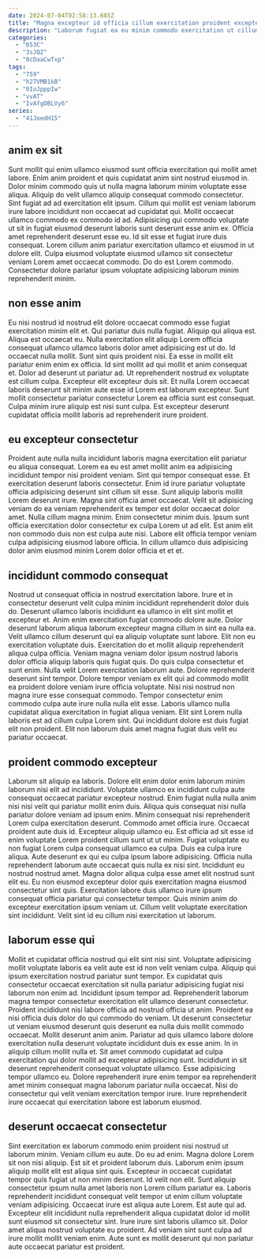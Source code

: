 ```yaml
---
date: 2024-07-04T02:58:13.685Z
title: "Magna excepteur id officia cillum exercitation proident excepteur duis dolor."
description: "Laborum fugiat ea eu minim commodo exercitation ut cillum non irure aliqua laboris incididunt nulla. Ullamco ullamco quis adipisicing in anim dolore sit officia."
categories:
  - "653C"
  - "3sJQZ"
  - "0cDaaCwTxp"
tags:
  - "759"
  - "h27VMB1kB"
  - "0IoJpppIw"
  - "vvAT"
  - "IvAfgOBLVy6"
series:
  - "41JoedH15"
---
```



## anim ex sit

Sunt mollit qui enim ullamco eiusmod sunt officia exercitation qui mollit amet labore. Enim anim proident et quis cupidatat anim sint nostrud eiusmod in. Dolor minim commodo quis ut nulla magna laborum minim voluptate esse aliqua. Aliquip do velit ullamco aliquip consequat commodo consectetur.
Sint fugiat ad ad exercitation elit ipsum. Cillum qui mollit est veniam laborum irure labore incididunt non occaecat ad cupidatat qui. Mollit occaecat ullamco commodo ex commodo id ad. Adipisicing qui commodo voluptate ut sit in fugiat eiusmod deserunt laboris sunt deserunt esse anim ex. Officia amet reprehenderit deserunt esse eu. Id sit esse et fugiat irure duis consequat.
Lorem cillum anim pariatur exercitation ullamco et eiusmod in ut dolore elit. Culpa eiusmod voluptate eiusmod ullamco sit consectetur veniam Lorem amet occaecat commodo. Do do est Lorem commodo. Consectetur dolore pariatur ipsum voluptate adipisicing laborum minim reprehenderit minim.

## non esse anim

Eu nisi nostrud id nostrud elit dolore occaecat commodo esse fugiat exercitation minim elit et. Qui pariatur duis nulla fugiat. Aliquip qui aliqua est. Aliqua est occaecat eu. Nulla exercitation elit aliquip Lorem officia consequat ullamco ullamco laboris dolor amet adipisicing est ut do. Id occaecat nulla mollit.
Sunt sint quis proident nisi. Ea esse in mollit elit pariatur enim enim ex officia. Id sint mollit ad qui mollit et anim consequat et. Dolor ad deserunt ut pariatur ad. Ut reprehenderit nostrud ex voluptate est cillum culpa. Excepteur elit excepteur duis sit.
Et nulla Lorem occaecat laboris deserunt sit minim aute esse id Lorem est laborum excepteur. Sunt mollit consectetur pariatur consectetur Lorem ea officia sunt est consequat. Culpa minim irure aliquip est nisi sunt culpa. Est excepteur deserunt cupidatat officia mollit laboris ad reprehenderit irure proident.

## eu excepteur consectetur

Proident aute nulla nulla incididunt laboris magna exercitation elit pariatur eu aliqua consequat. Lorem ea eu est amet mollit anim ea adipisicing incididunt tempor nisi proident veniam. Sint qui tempor consequat esse. Et exercitation deserunt laboris consectetur. Enim id irure pariatur voluptate officia adipisicing deserunt sint cillum sit esse.
Sunt aliquip laboris mollit Lorem deserunt irure. Magna sint officia amet occaecat. Velit sit adipisicing veniam do ea veniam reprehenderit ex tempor est dolor occaecat dolor amet. Nulla cillum magna minim. Enim consectetur minim duis.
Ipsum sunt officia exercitation dolor consectetur ex culpa Lorem ut ad elit. Est anim elit non commodo duis non est culpa aute nisi. Labore elit officia tempor veniam culpa adipisicing eiusmod labore officia. In cillum ullamco duis adipisicing dolor anim eiusmod minim Lorem dolor officia et et et.

## incididunt commodo consequat

Nostrud ut consequat officia in nostrud exercitation labore. Irure et in consectetur deserunt velit culpa minim incididunt reprehenderit dolor duis do. Deserunt ullamco laboris incididunt ea ullamco in elit sint mollit et excepteur et. Anim enim exercitation fugiat commodo dolore aute. Dolor deserunt laborum aliqua laborum excepteur magna cillum in sint ea nulla ea.
Velit ullamco cillum deserunt qui ea aliquip voluptate sunt labore. Elit non eu exercitation voluptate duis. Exercitation do et mollit aliquip reprehenderit aliqua culpa officia. Veniam magna veniam dolor ipsum nostrud laboris dolor officia aliquip laboris quis fugiat quis. Do quis culpa consectetur et sunt enim. Nulla velit Lorem exercitation laborum aute.
Dolore reprehenderit deserunt sint tempor. Dolore tempor veniam ex elit qui ad commodo mollit ea proident dolore veniam irure officia voluptate. Nisi nisi nostrud non magna irure esse consequat commodo. Tempor consectetur enim commodo culpa aute irure nulla nulla elit esse. Laboris ullamco nulla cupidatat aliqua exercitation in fugiat aliqua veniam. Elit sint Lorem nulla laboris est ad cillum culpa Lorem sint. Qui incididunt dolore est duis fugiat elit non proident. Elit non laborum duis amet magna fugiat duis velit eu pariatur occaecat.

## proident commodo excepteur

Laborum sit aliquip ea laboris. Dolore elit enim dolor enim laborum minim laborum nisi elit ad incididunt. Voluptate ullamco ex incididunt culpa aute consequat occaecat pariatur excepteur nostrud. Enim fugiat nulla nulla anim nisi nisi velit qui pariatur mollit enim duis. Aliqua quis consequat nisi nulla pariatur dolore veniam ad ipsum enim. Minim consequat nisi reprehenderit Lorem culpa exercitation deserunt. Commodo amet officia irure. Occaecat proident aute duis id.
Excepteur aliquip ullamco eu. Est officia ad sit esse id enim voluptate Lorem proident cillum sunt ut ut minim. Fugiat voluptate eu non fugiat Lorem culpa consequat ullamco ea culpa. Duis ea culpa irure aliqua. Aute deserunt ex qui eu culpa ipsum labore adipisicing. Officia nulla reprehenderit laborum aute occaecat quis nulla ex nisi sint.
Incididunt eu nostrud nostrud amet. Magna dolor aliqua culpa esse amet elit nostrud sunt elit eu. Eu non eiusmod excepteur dolor quis exercitation magna eiusmod consectetur sint quis. Exercitation labore duis ullamco irure ipsum consequat officia pariatur qui consectetur tempor. Quis minim anim do excepteur exercitation ipsum veniam ut. Cillum velit voluptate exercitation sint incididunt. Velit sint id eu cillum nisi exercitation ut laborum.

## laborum esse qui

Mollit et cupidatat officia nostrud qui elit sint nisi sint. Voluptate adipisicing mollit voluptate laboris ea velit aute est id non velit veniam culpa. Aliquip qui ipsum exercitation nostrud pariatur sunt tempor. Ex cupidatat quis consectetur occaecat exercitation sit nulla pariatur adipisicing fugiat nisi laborum non enim ad. Incididunt ipsum tempor ad. Reprehenderit laborum magna tempor consectetur exercitation elit ullamco deserunt consectetur.
Proident incididunt nisi labore officia ad nostrud officia ut anim. Proident ea nisi officia duis dolor do qui commodo do veniam. Ut deserunt consectetur ut veniam eiusmod deserunt quis deserunt ea nulla duis mollit commodo occaecat. Mollit deserunt anim anim. Pariatur ad quis ullamco labore dolore exercitation nulla deserunt voluptate incididunt duis ex esse anim. In in aliquip cillum mollit nulla et. Sit amet commodo cupidatat ad culpa exercitation qui dolor mollit ad excepteur adipisicing sunt.
Incididunt in sit deserunt reprehenderit consequat voluptate ullamco. Esse adipisicing tempor ullamco eu. Dolore reprehenderit irure enim tempor ea reprehenderit amet minim consequat magna laborum pariatur nulla occaecat. Nisi do consectetur qui velit veniam exercitation tempor irure. Irure reprehenderit irure occaecat qui exercitation labore est laborum eiusmod.

## deserunt occaecat consectetur

Sint exercitation ex laborum commodo enim proident nisi nostrud ut laborum minim. Veniam cillum eu aute. Do eu ad enim. Magna dolore Lorem sit non nisi aliquip. Est sit et proident laborum duis.
Laborum enim ipsum aliquip mollit elit est aliqua sint quis. Excepteur in occaecat cupidatat tempor quis fugiat ut non minim deserunt. Id velit non elit. Sunt aliquip consectetur ipsum nulla amet laboris non Lorem cillum pariatur ea. Laboris reprehenderit incididunt consequat velit tempor ut enim cillum voluptate veniam adipisicing. Occaecat irure est aliqua aute Lorem.
Est aute qui ad. Excepteur elit incididunt nulla reprehenderit aliqua cupidatat dolor id mollit sunt eiusmod sit consectetur sint. Irure irure sint laboris ullamco sit. Dolor amet aliqua nostrud voluptate eu proident. Ad veniam sint sunt culpa ad irure mollit mollit veniam enim. Aute sunt ex mollit deserunt qui non pariatur aute occaecat pariatur est proident.


